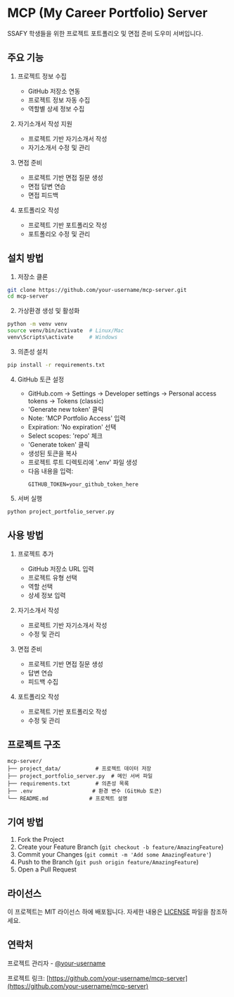 # MCP (My Career Portfolio) Server

SSAFY 학생들을 위한 프로젝트 포트폴리오 및 면접 준비 도우미 서버입니다.

## 주요 기능

1. 프로젝트 정보 수집

   - GitHub 저장소 연동
   - 프로젝트 정보 자동 수집
   - 역할별 상세 정보 수집

2. 자기소개서 작성 지원

   - 프로젝트 기반 자기소개서 작성
   - 자기소개서 수정 및 관리

3. 면접 준비

   - 프로젝트 기반 면접 질문 생성
   - 면접 답변 연습
   - 면접 피드백

4. 포트폴리오 작성
   - 프로젝트 기반 포트폴리오 작성
   - 포트폴리오 수정 및 관리

## 설치 방법

1. 저장소 클론

```bash
git clone https://github.com/your-username/mcp-server.git
cd mcp-server
```

2. 가상환경 생성 및 활성화

```bash
python -m venv venv
source venv/bin/activate  # Linux/Mac
venv\Scripts\activate     # Windows
```

3. 의존성 설치

```bash
pip install -r requirements.txt
```

4. GitHub 토큰 설정

   - GitHub.com → Settings → Developer settings → Personal access tokens → Tokens (classic)
   - 'Generate new token' 클릭
   - Note: 'MCP Portfolio Access' 입력
   - Expiration: 'No expiration' 선택
   - Select scopes: 'repo' 체크
   - 'Generate token' 클릭
   - 생성된 토큰을 복사
   - 프로젝트 루트 디렉토리에 '.env' 파일 생성
   - 다음 내용을 입력:
     ```
     GITHUB_TOKEN=your_github_token_here
     ```

5. 서버 실행

```bash
python project_portfolio_server.py
```

## 사용 방법

1. 프로젝트 추가

   - GitHub 저장소 URL 입력
   - 프로젝트 유형 선택
   - 역할 선택
   - 상세 정보 입력

2. 자기소개서 작성

   - 프로젝트 기반 자기소개서 작성
   - 수정 및 관리

3. 면접 준비

   - 프로젝트 기반 면접 질문 생성
   - 답변 연습
   - 피드백 수집

4. 포트폴리오 작성
   - 프로젝트 기반 포트폴리오 작성
   - 수정 및 관리

## 프로젝트 구조

```
mcp-server/
├── project_data/           # 프로젝트 데이터 저장
├── project_portfolio_server.py  # 메인 서버 파일
├── requirements.txt        # 의존성 목록
├── .env                   # 환경 변수 (GitHub 토큰)
└── README.md             # 프로젝트 설명
```

## 기여 방법

1. Fork the Project
2. Create your Feature Branch (`git checkout -b feature/AmazingFeature`)
3. Commit your Changes (`git commit -m 'Add some AmazingFeature'`)
4. Push to the Branch (`git push origin feature/AmazingFeature`)
5. Open a Pull Request

## 라이선스

이 프로젝트는 MIT 라이선스 하에 배포됩니다. 자세한 내용은 [LICENSE](LICENSE) 파일을 참조하세요.

## 연락처

프로젝트 관리자 - [@your-username](https://github.com/your-username)

프로젝트 링크: [https://github.com/your-username/mcp-server](https://github.com/your-username/mcp-server)
